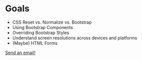 # Goals

* CSS Reset vs. Normalize vs. Bootstrap
* Using Bootstrap Components
* Overriding Bootstrap Styles
* Understand screen resolutions across devices and platforms
* (Maybe) HTML Forms

<a href="mailto:j-cohen@kellogg.northwestern.edu">Send an email!</a>
